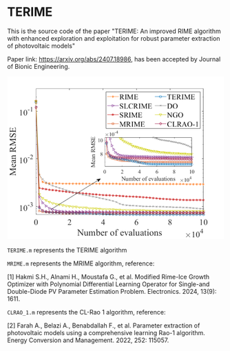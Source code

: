 # TERIME
This is the source code of the paper "TERIME: An improved RIME algorithm with enhanced exploration and exploitation for robust parameter extraction of photovoltaic models"

Paper link: https://arxiv.org/abs/2407.18986, has been accepted by Journal of Bionic Engineering.

![image](https://github.com/dirge1/TERIME/blob/main/DDM_result.png)

`TERIME.m` represents the TERIME algorithm

`MRIME.m`  represents the MRIME algorithm, reference:

[1] Hakmi S.H., Alnami H., Moustafa G., et al. Modified Rime-Ice Growth Optimizer with Polynomial Differential Learning Operator for Single-and Double-Diode PV Parameter Estimation Problem. Electronics. 2024, 13(9): 1611.

`CLRAO_1.m` represents the CL-Rao 1 algorithm, reference:

[2] Farah A., Belazi A., Benabdallah F., et al. Parameter extraction of photovoltaic models using a comprehensive learning Rao-1 algorithm. Energy Conversion and Management. 2022, 252: 115057.
